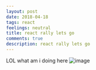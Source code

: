 ```yaml
---
layout: post
date: 2018-04-18
tags: react
feelings: neutral
title: react rally lets go
comments: true
description: react rally lets go
---
```


LOL what am i doing here 
![image](https://user-images.githubusercontent.com/35976578/38958208-971ed93c-432a-11e8-8c52-3385da07c7b8.png)
